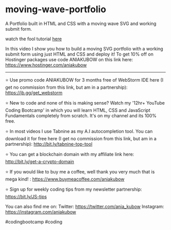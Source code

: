# moving-wave-portfolio
A Portfolio built in HTML and CSS with a moving wave SVG and working submit form. 

watch the fool tutorial [here](https://youtu.be/1DwvqHGyMKU)

In this video I show you how to build a moving SVG portfolio with a working submit form using just HTML and CSS and deploy it! To get 10% off on Hostinger packages use code ANIAKUBOW on this link here: https://www.hostinger.com/aniakubow


___
⭐ Use promo code ANIAKUBOW for 3 months free of WebStorm IDE here (I get no commission from this link, but am in a partnership): https://jb.gg/get_webstorm

⭐ New to code and none of this is making sense? Watch my '12hr+ YouTube Coding Bootcamp' in which you will learn HTML, CSS and JavaScript Fundamentals completely from scratch. It's on my channel and its 100% free.

⭐ In most videos I use Tabnine as my A.I autocompletion tool. You can download it for free here (I get no commission from this link, but am in a partnership): http://bit.ly/tabnine-top-tool

⭐ You can get a blockchain domain with my affiliate link here: http://bit.ly/get-a-crypto-domain

⭐ If you would like to buy me a coffee, well thank you very much that is mega kind! : https://www.buymeacoffee.com/aniakubow

⭐ Sign up for weekly coding tips from my newsletter partnership: https://bit.ly/JS-tips

You can also find me on:
Twitter: https://twitter.com/ania_kubow
Instagram: https://instagram.com/aniakubow

#codingbootcamp​ #coding

